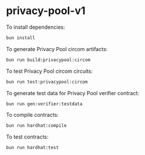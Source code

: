 # privacy-pool-v1

To install dependencies:

```bash
bun install
```

To generate Privacy Pool circom artifacts:

```bash
bun run build:privacypool:circom
```

To test Privacy Pool circom circuits:

```bash
bun run test:privacypool:circom
```

To generate test data for Privacy Pool verifier contract:

```bash
bun run gen:verifier:testdata
```

To compile contracts:

```bash
bun run hardhat:compile
```

To test contracts:

```bash
bun run hardhat:test
```
